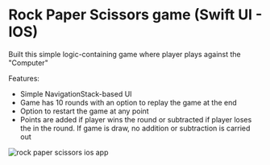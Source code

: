 # Rock Paper Scissors game (Swift UI - IOS)

Built this simple logic-containing game where player plays against the "Computer"

Features:

- Simple NavigationStack-based UI
- Game has 10 rounds with an option to replay the game at the end
- Option to restart the game at any point
- Points are added if player wins the round or subtracted if player loses the in the round. If game is draw, no addition or subtraction is carried out

![rock paper scissors ios app](https://github.com/user-attachments/assets/cede4ce1-562c-4615-9606-d12ec0696250)
